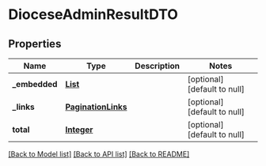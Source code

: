 # DioceseAdminResultDTO
## Properties

Name | Type | Description | Notes
------------ | ------------- | ------------- | -------------
**\_embedded** | [**List**](DioceseResponseDTO.md) |  | [optional] [default to null]
**\_links** | [**PaginationLinks**](PaginationLinks.md) |  | [optional] [default to null]
**total** | [**Integer**](integer.md) |  | [optional] [default to null]

[[Back to Model list]](../README.md#documentation-for-models) [[Back to API list]](../README.md#documentation-for-api-endpoints) [[Back to README]](../README.md)

